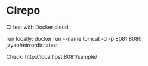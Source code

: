 # CIrepo


CI test with Docker cloud

run locally:
docker run --name tomcat -d  -p 8081:8080 jzyao/mirrordtr:latest

Check:
http://localhost:8081/sample/
